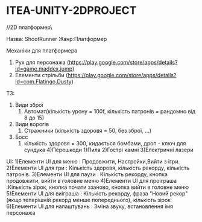 # ITEA-UNITY-2DPROJECT
//2D платформер\\

Назва: ShootRunner
Жанр:Платформер

Механіки для платформера
1) Рух для персонажа (https://play.google.com/store/apps/details?id=game.maddex.jump)
2) Елементи стрільби (https://play.google.com/store/apps/details?id=com.Flatingo.Dusty)

ТЗ:
 1) Види зброї
      1) Автомат(кількість урону = 100f, кількість патронів = рандомно від 8 до 15)
 2) Види ворогів 
      1) Стражники (кількість здоровя = 50, без зброї, ...)
 3) Босс
      1) кількість здоровя = 300, кидається бомбами, дроп - ключ для сундука
 4)Перешкоди
      1)Пила
      2)Гострі камні
      3)Електричні лазери
      
     
UI:
  1)Елементи UI для меню : Продовжити, Настройки,Вийти з ігри.
  2)Елементи UI для гри : Кількість здоровя, кількість рекорду, кількість патронів.
  3)Елементи UI для паузи : Кількість рекорду, кнопка продовжити, вийти в головне меню
  4)Елементи UI для проіграша :Кількість зірок, кнопка почати ззаново, кнопка вийти в головне меню
  5)Елементи UI для виіграша : Кількість рекорду, фраза "Новий рекор"(якщо теперішній рекорд менше попереднього), кількість зірок
  6)Елементи UI для налаштувань : Зміна звуку, встановлення імя персонажа
